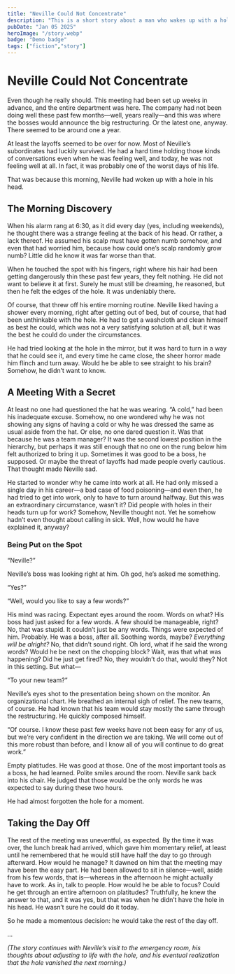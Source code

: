 ```yaml
---
title: "Neville Could Not Concentrate"
description: "This is a short story about a man who wakes up with a hole in the back of his head."
pubDate: "Jan 05 2025"
heroImage: "/story.webp"
badge: "Demo badge"
tags: ["fiction","story"]
---
```


# Neville Could Not Concentrate

Even though he really should. This meeting had been set up weeks in advance, and the entire department was here. The company had not been doing well these past few months—well, years really—and this was where the bosses would announce the big restructuring. Or the latest one, anyway. There seemed to be around one a year.

At least the layoffs seemed to be over for now. Most of Neville’s subordinates had luckily survived. He had a hard time holding those kinds of conversations even when he was feeling well, and today, he was not feeling well at all. In fact, it was probably one of the worst days of his life.

That was because this morning, Neville had woken up with a hole in his head.

## The Morning Discovery

When his alarm rang at 6:30, as it did every day (yes, including weekends), he thought there was a strange feeling at the back of his head. Or rather, a lack thereof. He assumed his scalp must have gotten numb somehow, and even that had worried him, because how could one’s scalp randomly grow numb? Little did he know it was far worse than that.

When he touched the spot with his fingers, right where his hair had been getting dangerously thin these past few years, they felt nothing. He did not want to believe it at first. Surely he must still be dreaming, he reasoned, but then he felt the edges of the hole. It was undeniably there.

Of course, that threw off his entire morning routine. Neville liked having a shower every morning, right after getting out of bed, but of course, that had been unthinkable with the hole. He had to get a washcloth and clean himself as best he could, which was not a very satisfying solution at all, but it was the best he could do under the circumstances.

He had tried looking at the hole in the mirror, but it was hard to turn in a way that he could see it, and every time he came close, the sheer horror made him flinch and turn away. Would he be able to see straight to his brain? Somehow, he didn’t want to know.

## A Meeting With a Secret

At least no one had questioned the hat he was wearing. “A cold,” had been his inadequate excuse. Somehow, no one wondered why he was not showing any signs of having a cold or why he was dressed the same as usual aside from the hat. Or else, no one dared question it. Was that because he was a team manager? It was the second lowest position in the hierarchy, but perhaps it was still enough that no one on the rung below him felt authorized to bring it up. Sometimes it was good to be a boss, he supposed. Or maybe the threat of layoffs had made people overly cautious. That thought made Neville sad.

He started to wonder why he came into work at all. He had only missed a single day in his career—a bad case of food poisoning—and even then, he had tried to get into work, only to have to turn around halfway. But this was an extraordinary circumstance, wasn’t it? Did people with holes in their heads turn up for work? Somehow, Neville thought not. Yet he somehow hadn’t even thought about calling in sick. Well, how would he have explained it, anyway?

### Being Put on the Spot

“Neville?”

Neville’s boss was looking right at him. Oh god, he’s asked me something.

“Yes?”

“Well, would you like to say a few words?”

His mind was racing. Expectant eyes around the room. Words on what? His boss had just asked for a few words. A few should be manageable, right? No, that was stupid. It couldn’t just be any words. Things were expected of him. Probably. He was a boss, after all. Soothing words, maybe? *Everything will be alright?* No, that didn’t sound right. Oh lord, what if he said the wrong words? Would he be next on the chopping block? Wait, was that what was happening? Did he just get fired? No, they wouldn’t do that, would they? Not in this setting. But what—

“To your new team?”

Neville’s eyes shot to the presentation being shown on the monitor. An organizational chart. He breathed an internal sigh of relief. The new teams, of course. He had known that his team would stay mostly the same through the restructuring. He quickly composed himself.

“Of course. I know these past few weeks have not been easy for any of us, but we’re very confident in the direction we are taking. We will come out of this more robust than before, and I know all of you will continue to do great work.”

Empty platitudes. He was good at those. One of the most important tools as a boss, he had learned. Polite smiles around the room. Neville sank back into his chair. He judged that those would be the only words he was expected to say during these two hours.

He had almost forgotten the hole for a moment.

## Taking the Day Off

The rest of the meeting was uneventful, as expected. By the time it was over, the lunch break had arrived, which gave him momentary relief, at least until he remembered that he would still have half the day to go through afterward. How would he manage? It dawned on him that the meeting may have been the easy part. He had been allowed to sit in silence—well, aside from his few words, that is—whereas in the afternoon he might actually have to work. As in, talk to people. How would he be able to focus? Could he get through an entire afternoon on platitudes? Truthfully, he knew the answer to that, and it was yes, but that was when he didn’t have the hole in his head. He wasn’t sure he could do it today.

So he made a momentous decision: he would take the rest of the day off.

...

*(The story continues with Neville’s visit to the emergency room, his thoughts about adjusting to life with the hole, and his eventual realization that the hole vanished the next morning.)*
